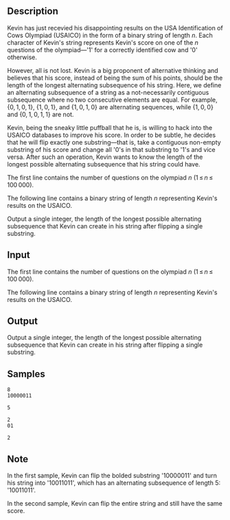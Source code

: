 ## Description

<div><p>Kevin has just recevied his disappointing results on the USA Identification of Cows Olympiad (USAICO) in the form of a binary string of length <span class="tex-span"><i>n</i></span>. Each character of Kevin's string represents Kevin's score on one of the <span class="tex-span"><i>n</i></span> questions of the olympiad—<span class="tex-font-style-tt">'1'</span> for a correctly identified cow and <span class="tex-font-style-tt">'0'</span> otherwise.</p><p>However, all is not lost. Kevin is a big proponent of alternative thinking and believes that his score, instead of being the sum of his points, should be the length of the longest alternating subsequence of his string. Here, we define an <span class="tex-font-style-underline">alternating subsequence</span> of a string as a <span class="tex-font-style-bf">not-necessarily contiguous</span> subsequence where no two consecutive elements are equal. For example, <span class="tex-span">{0, 1, 0, 1}</span>, <span class="tex-span">{1, 0, 1}</span>, and <span class="tex-span">{1, 0, 1, 0}</span> are alternating sequences, while <span class="tex-span">{1, 0, 0}</span> and <span class="tex-span">{0, 1, 0, 1, 1}</span> are not.</p><p>Kevin, being the sneaky little puffball that he is, is willing to hack into the USAICO databases to improve his score. In order to be subtle, he decides that he will flip exactly one substring—that is, take a <span class="tex-font-style-bf">contiguous</span> non-empty substring of his score and change all <span class="tex-font-style-tt">'0'</span>s in that substring to <span class="tex-font-style-tt">'1'</span>s and vice versa. After such an operation, Kevin wants to know the length of the longest possible alternating subsequence that his string could have.</p></div><div class="input-specification"><p>The first line contains the number of questions on the olympiad <span class="tex-span"><i>n</i></span> (<span class="tex-span">1 ≤ <i>n</i> ≤ 100 000</span>).</p><p>The following line contains a binary string of length <span class="tex-span"><i>n</i></span> representing Kevin's results on the USAICO. </p></div><div class="output-specification"><p>Output a single integer, the length of the longest possible alternating subsequence that Kevin can create in his string after flipping a single substring.</p></div>


## Input

<p>The first line contains the number of questions on the olympiad <span class="tex-span"><i>n</i></span> (<span class="tex-span">1 ≤ <i>n</i> ≤ 100 000</span>).</p><p>The following line contains a binary string of length <span class="tex-span"><i>n</i></span> representing Kevin's results on the USAICO. </p>


## Output

<p>Output a single integer, the length of the longest possible alternating subsequence that Kevin can create in his string after flipping a single substring.</p>


## Samples

```input1
8
10000011

```

```output1
5

```






```input2
2
01

```

```output2
2

```




## Note

<p>In the first sample, Kevin can flip the bolded substring '<span class="tex-font-style-tt">100</span><span class="tex-font-style-bf">00</span><span class="tex-font-style-tt">011</span>' and turn his string into '<span class="tex-font-style-tt">10011011</span>', which has an alternating subsequence of length 5: '<span class="tex-font-style-bf">1</span><span class="tex-font-style-tt">0</span><span class="tex-font-style-bf">01</span><span class="tex-font-style-tt">1</span><span class="tex-font-style-bf">01</span><span class="tex-font-style-tt">1</span>'.</p><p>In the second sample, Kevin can flip the entire string and still have the same score.</p>

